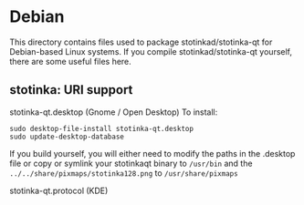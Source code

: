 
Debian
====================
This directory contains files used to package stotinkad/stotinka-qt
for Debian-based Linux systems. If you compile stotinkad/stotinka-qt yourself, there are some useful files here.

## stotinka: URI support ##


stotinka-qt.desktop  (Gnome / Open Desktop)
To install:

	sudo desktop-file-install stotinka-qt.desktop
	sudo update-desktop-database

If you build yourself, you will either need to modify the paths in
the .desktop file or copy or symlink your stotinkaqt binary to `/usr/bin`
and the `../../share/pixmaps/stotinka128.png` to `/usr/share/pixmaps`

stotinka-qt.protocol (KDE)

